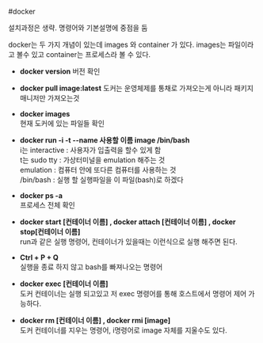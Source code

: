 #docker

설치과정은 생략. 명령어와 기본설명에 중점을 둠  

docker는 두 가지 개념이 있는데 images 와 container 가 있다.
images는 파일이라고 볼수 있고 container는 프로세스라 볼 수 있다.

- **docker version**
버전 확인  

- **docker pull image:latest**
도커는 운영체제를 통채로 가져오는게 아니라 패키지 매니저만 가져오는것  

- **docker images**  
현재 도커에 있는 파일들 확인  

- **docker run -i -t --name 사용할 이름 image /bin/bash**  
i는 interactive : 사용자가 입출력을 할수 있게 함  
t는 sudo tty : 가상터미널을 emulation 해주는 것   
emulation : 컴퓨터 안에 또다른 컴퓨터를 사용하는 것  
/bin/bash : 실행 할 실행파일을 이 파일(bash)로 하겠다  

- **docker ps -a**  
프로세스 전체 확인 

- **docker start [컨테이너 이름] , docker attach [컨테이너 이름] , docker stop[컨테이너 이름]**  
run과 같은 실행 명령어, 컨테이너가 있을때는 이런식으로 실행 해주면 된다.    

- **Ctrl + P + Q**  
실행을 종료 하지 않고 bash를 빠져나오는 명령어  

- **docker exec [컨테이너 이름]**  
도커 컨테이너는 실행 되고있고 저 exec 명령어를 통해 호스트에서 명령어 제어 가능하다.  

- **docker rm [컨테이너 이름] , docker rmi [image]**  
도커 컨테이너를 지우는 명령어, i명령어로 image 자체를 지울수도 있다.  

